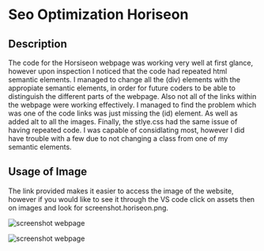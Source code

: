# Seo Optimization Horiseon

## Description

The code for the Horsiseon webpage was working very well at first glance, however upon inspection I noticed that the code had repeated html semantic elements. I managed to change all the (div) elements with the appropiate semantic elements, in order for future coders to be able to distinguish the different parts of the webpage. Also not all of the links within the webpage were working effectively. I managed to find the problem which was one of the code links was just missing the (id) element. As well as added alt to all the images. Finally, the stlye.css had the same issue of having repeated code. I was capable of considlating most, however I did have trouble with a few due to not changing a class from one of my semantic elements. 

## Usage of Image
 
The link provided makes it easier to access the image of the website, however if you would like to see it through the VS code click on assets then on images and look for screenshot.horiseon.png.

![screenshot webpage](https://github.com/Juanjohn11/Seo-Optimization-Horiseon/blob/aa98f90f7a7097030aa1eefe3070942491af593e/assets/images/screenshot.horiseon.png)

![screenshot webpage](assets/images/screenshot.horiseon.png)